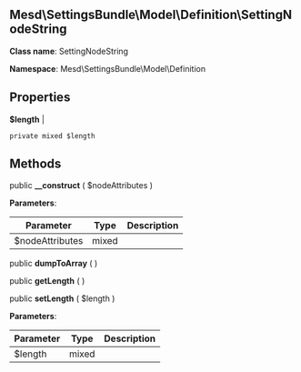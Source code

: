 Mesd\SettingsBundle\Model\Definition\SettingNodeString
---------------

    

    


**Class name**: SettingNodeString

**Namespace**: Mesd\SettingsBundle\Model\Definition









Properties
----------


**$length**  |  



    private mixed $length






Methods
-------


public **__construct** ( $nodeAttributes )











**Parameters**:

| Parameter | Type | Description |
|-----------|------|-------------|
| $nodeAttributes | mixed |  |



public **dumpToArray** (  )












public **getLength** (  )












public **setLength** ( $length )











**Parameters**:

| Parameter | Type | Description |
|-----------|------|-------------|
| $length | mixed |  |


